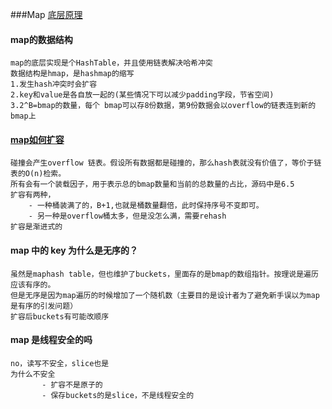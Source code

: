 ###Map [底层原理](https://www.jianshu.com/p/26f9be26509e)

#### map的数据结构

    map的底层实现是个HashTable，并且使用链表解决哈希冲突
    数据结构是hmap，是hashmap的缩写
    1.发生hash冲突时会扩容
    2.key和value是各自放一起的(某些情况下可以减少padding字段，节省空间)
    3.2^B=bmap的数量，每个 bmap可以存8份数据，第9份数据会以overflow的链表连到新的bmap上
    
#### [map如何扩容](https://www.jianshu.com/p/26f9be26509e)

    碰撞会产生overflow 链表。假设所有数据都是碰撞的，那么hash表就没有价值了，等价于链表的O(n)检索。
    所有会有一个装载因子，用于表示总的bmap数量和当前的总数量的占比，源码中是6.5
    扩容有两种，
        - 一种桶装满了的，B+1,也就是桶数量翻倍，此时保持序号不变即可。
        - 另一种是overflow桶太多，但是没怎么满，需要rehash
    扩容是渐进式的
    
#### map 中的 key 为什么是无序的？
    
    虽然是maphash table，但也维护了buckets，里面存的是bmap的数组指针。按理说是遍历应该有序的。
    但是无序是因为map遍历的时候增加了一个随机数（主要目的是设计者为了避免新手误以为map是有序的引发问题）
    扩容后buckets有可能改顺序
    
   
#### map 是线程安全的吗

    no，读写不安全，slice也是
    为什么不安全
           - 扩容不是原子的
           - 保存buckets的是slice，不是线程安全的